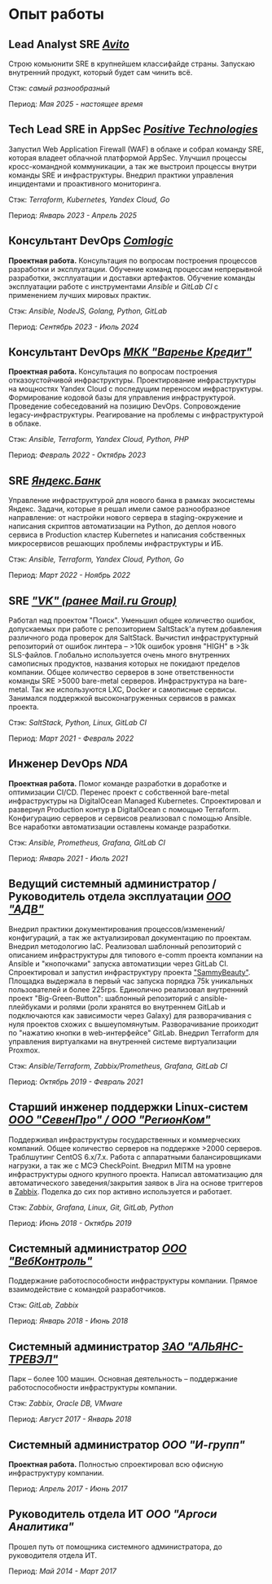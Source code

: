 # Опыт работы

## Lead Analyst SRE _[Avito](https://avito.tech)_

Строю комьюнити SRE в крупнейшем классифайде страны. Запускаю внутренний продукт, который будет сам чинить всё.

Стэк: _самый разнообразный_

Период: _Мая 2025 - настоящее время_

## Tech Lead SRE in AppSec _[Positive Technologies](https://ptsecurity.com)_

Запустил Web Application Firewall (WAF) в облаке и собрал команду SRE, которая владеет облачной платформой AppSec.
Улучшил процессы кросс-командной коммуникации, а так же выстроил процессы внутри команды SRE и инфраструктуры.
Внедрил практики управления инцидентами и проактивного мониторинга.

Стэк: _Terraform, Kubernetes, Yandex Cloud, Go_

Период: _Январь 2023 - Апрель 2025_

## Консультант DevOps _[Comlogic](https://comlogic.ru)_

**Проектная работа.** Консультация по вопросам построения процессов разработки и эксплуатации. Обучение команд процессам непрерывной
разработки, эксплуатации и доставки артефактов. Обучение команды эксплуатации работе с
инструментами _Ansible_ и _GitLab CI_ с применением лучших мировых практик.

Стэк: _Ansible, NodeJS, Golang, Python, GitLab_

Период: _Сентябрь 2023 - Июль 2024_

## Консультант DevOps _[МКК "Варенье Кредит"](https://kekscredit.ru)_

**Проектная работа.** Консультация по вопросам построения отказоустойчивой инфраструктуры. Проектирование инфраструктуры на мощностях
Yandex Cloud с последущим переносом инфраструктуры. Формирование кодовой базы для управления инфраструктурой.
Проведение собеседований на позицию DevOps. Сопровождение legacy-инфраструктуры.
Реагирование на проблемы с инфраструктурой в облаке.

Стэк: _Ansible, Terraform, Yandex Cloud, Python, PHP_

Период: _Февраль 2022 - Октябрь 2023_

## SRE _[Яндекс.Банк](https://bank.yandex.ru)_

Управление инфраструктурой для нового банка в рамках экосистемы Яндекс. Задачи, которые я решал имели самое
разнообразное направление: от настройки нового сервера в staging-окружение и написания скриптов автоматизации на
Python, до деплоя нового сервиса в Production кластер Kubernetes и написания собственных микросервисов решающих
проблемы инфраструктуры и ИБ.

Стэк: _Ansible, Terraform, Yandex Cloud, Python, Go_

Период: _Март 2022 - Ноябрь 2022_

## SRE _["VK" (ранее Mail.ru Group)](https://vk.company/ru/)_

Работал над проектом "Поиск". Уменьшил общее количество ошибок, допускаемых при работе с репозиторием SaltStack'а
путем добавления различного рода проверок для SaltStack. Вычистил инфраструктурный репозиторий от ошибок
линтера – >10k ошибок уровня "HIGH" в >3k SLS-файлов. Глобально используется очень много внутренних самописных
продуктов, названия которых не покидают пределов компании. Общее количество серверов в зоне ответственности
команды SRE >5000 bare-metal серверов. Инфраструктура на bare-metal. Так же используются LXC, Docker и самописные
сервисы. Занимался поддержкой высоконагруженных сервисов в рамках проекта.

Стэк: _SaltStack, Python, Linux, GitLab CI_

Период: _Март 2021 - Февраль 2022_

## Инженер DevOps _NDA_

**Проектная работа.** Помог команде разработки в доработке и оптимизации CI/CD. Перенес проект с собственной
bare-metal инфраструктуры на DigitalOcean Managed Kubernetes. Спроектировал и развернул Production контур в
DigitalOcean с помощью Terraform. Конфигурацию серверов и сервисов реализовал с помощью Ansible.
Все наработки автоматизации оставлены команде разработки.

Стэк: _Ansible, Prometheus, Grafana, GitLab CI_

Период: _Январь 2021 - Июль 2021_

## Ведущий системный администратор / Руководитель отдела эксплуатации _[ООО "АДВ"](http://adv.ru)_

Внедрил практики документирования процессов/изменений/конфигураций, а так же актуализировал документацию по проектам.
Внедрил методологию IaC. Реализовал шаблонный репозиторий с описанием инфраструктуры для типового e-comm проекта
компании на Ansible и "кнопочками" запуска автоматизции через GitLab CI. Спроектировал и запустил инфраструктуру
проекта ["SammyBeauty"](http://sammybeauty.ru). Площадка выдержала в первый час запуска порядка 75k уникальных
пользователей и более 225rps. Единолично реализовал внутренний проект "Big-Green-Button": шаблонный репозиторий с
ansible-плейбуками и ролями (роли хранятся во внутреннем GitLab и подключаются как зависимости через Galaxy) для
разворачивания с нуля проектов схожих с вышеупомянутым. Разворачивание проиходит по "нажатию кнопки в
web-интерфейсе" GitLab. Внедрил Terraform для управления виртуалками на внутренней системе виртуализации Proxmox.

Стэк: _Ansible/Terraform, Zabbix/Prometheus, Grafana, GitLab CI_

Период: _Октябрь 2019 - Февраль 2021_

## Старший инженер поддержки Linux-систем _[ООО "СевенПро" / ООО "РегионКом"](http://7pro.ru)_

Поддерживал инфраструктуры государственных и коммерческих компаний. Общее количество серверов на поддержке >2000
серверов. Траблшутинг CentOS 6.x/7.x. Работа с аппаратными балансировщиками нагрузки, а так же с МСЭ CheckPoint.
Внедрил MITM на уровне инфраструктуры одного крупного проекта. Написал автоматизацию для автоматического
заведения/закрытия заявок в Jira на основе триггеров в [Zabbix](https://github.com/jtprogru/zbx2jira).
Поделка до сих пор активно используется и работает.

Стэк: _Zabbix, Grafana, Linux, Git, GitLab, Python_

Период: _Июнь 2018 - Октябрь 2019_

## Системный администратор _[ООО "ВебКонтроль"](http://webkontrol.com)_

Поддержание работоспособности инфраструктуры компании. Прямое взаимодействие с командой разработчиков.

Стэк: _GitLab, Zabbix_

Период: _Январь 2018 - Июнь 2018_

## Системный администратор _[ЗАО "АЛЬЯНС-ТРЕВЭЛ"](https://www.moireis.ru/)_

Парк – более 100 машин. Основная деятельность – поддержание работоспособности инфраструктуры компании.

Стэк: _Zabbix, Oracle DB, VMware_

Период: _Август 2017 - Январь 2018_

## Системный администратор _ООО "И-групп"_

**Проектная работа.** Полностью спроектировал всю офисную инфраструктуру компании.

Период: _Апрель 2017 - Июнь 2017_

## Руководитель отдела ИТ _ООО "Аргоси Аналитика"_

Прошел путь от помощника системного администратора, до руководителя отдела ИТ.

Период: _Май 2014 - Март 2017_
